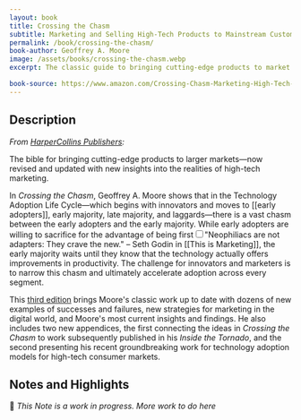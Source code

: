 ```yaml
---
layout: book
title: Crossing the Chasm
subtitle: Marketing and Selling High-Tech Products to Mainstream Customers
permalink: /book/crossing-the-chasm/
book-author: Geoffrey A. Moore
image: /assets/books/crossing-the-chasm.webp
excerpt: The classic guide to bringing cutting-edge products to market and bridging the gap between early adopters and the mainstream.

book-source: https://www.amazon.com/Crossing-Chasm-Marketing-High-Tech-Mainstream/dp/0060517123
---
```


## Description

<i>From [HarperCollins Publishers](https://www.harpercollins.com/products/crossing-the-chasm-3rd-edition-geoffrey-a-moore?variant=32130444066850):</i>

The bible for bringing cutting-edge products to larger markets—now revised and updated with new insights into the realities of high-tech marketing.

In _Crossing the Chasm_, Geoffrey A. Moore shows that in the Technology Adoption Life Cycle—which begins with innovators and moves to [[early adopters]], early majority, late majority, and laggards—there is a vast chasm between the early adopters and the early majority. While early adopters are willing to sacrifice for the advantage of being first<input type="checkbox" id="cb7" /><label for="cb7"><sup></sup></label><span><span class="footnote-inner">"Neophiliacs are not adapters: They crave the new." – Seth Godin in [[This is Marketing]]</span></span>, the early majority waits until they know that the technology actually offers improvements in productivity. The challenge for innovators and marketers is to narrow this chasm and ultimately accelerate adoption across every segment.

This [third edition](https://www.harpercollins.com/products/crossing-the-chasm-3rd-edition-geoffrey-a-moore?variant=32130444066850) brings Moore's classic work up to date with dozens of new examples of successes and failures, new strategies for marketing in the digital world, and Moore's most current insights and findings. He also includes two new appendices, the first connecting the ideas in _Crossing the Chasm_ to work subsequently published in his _Inside the Tornado_, and the second presenting his recent groundbreaking work for technology adoption models for high-tech consumer markets.

## Notes and Highlights

🚧 _This Note is a work in progress. More work to do here_